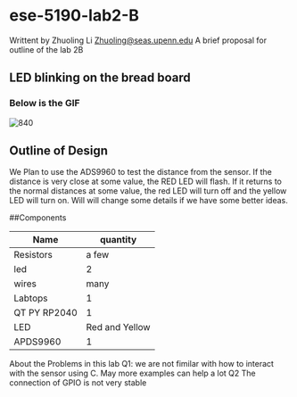 # ese-5190-lab2-B
Writtent by Zhuoling Li
Zhuoling@seas.upenn.edu
A brief proposal for outline of the lab 2B 
## LED blinking on the bread board
### Below is the GIF
![840](https://user-images.githubusercontent.com/114199800/197114988-69534ae8-bccc-4f6b-8a19-10ad5569fbad.GIF)

## Outline of Design
We Plan to use the ADS9960 to test the distance from the sensor. If the distance is very close at some value, the RED LED will flash. If it returns to the normal distances at  some value, the red LED will turn off and the yellow LED will turn on. Will will change some details if we have some better ideas.

##Components


Name  | quantity
------------- | -------------
Resistors  | a few
led  | 2
wires  | many
Labtops | 1
QT PY RP2040 | 1
LED | Red and Yellow
APDS9960 | 1

About the Problems in this lab
Q1: we are not fimilar with how to interact with the sensor using C. May more examples can help a lot
Q2 The connection of GPIO is not very stable
